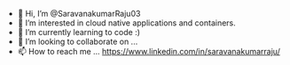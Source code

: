 - 👋 Hi, I’m @SaravanakumarRaju03
- 👀 I’m interested in cloud native applications and containers.
- 🌱 I’m currently learning to code :)
- 💞️ I’m looking to collaborate on ...
- 📫 How to reach me ... https://www.linkedin.com/in/saravanakumarraju/

<!---
SaravanakumarRaju03/SaravanakumarRaju03 is a ✨ special ✨ repository because its `README.md` (this file) appears on your GitHub profile.
You can click the Preview link to take a look at your changes.
--->
